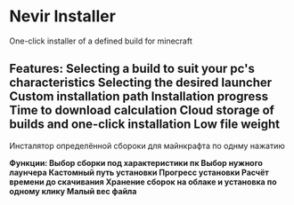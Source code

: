 # Nevir Installer
One-click installer of a defined build for minecraft


Features: Selecting a build to suit your pc's characteristics
Selecting the desired launcher
Custom installation path
Installation progress
Time to download calculation
Cloud storage of builds and one-click installation
Low file weight
-------------------------------------------------------------

Инсталятор определённой сбороки для майнкрафта по однму нажатию

**Функции: Выбор сборки под характеристики пк
Выбор нужного лаунчера
Кастомный путь установки
Прогресс установки
Расчёт времени до скачивания
Хранение сборок на облаке и установка по одному клику
Малый вес файла**


